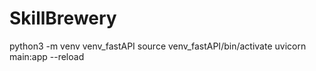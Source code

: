 # SkillBrewery

python3 -m venv venv_fastAPI
source venv_fastAPI/bin/activate
uvicorn main:app --reload